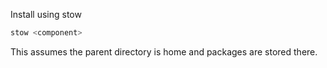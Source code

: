 Install using stow
```bash
stow <component>
```

This assumes the parent directory is home and packages are stored there.
